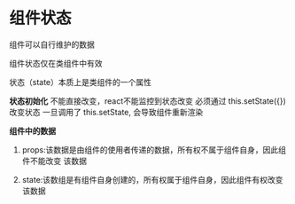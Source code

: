 # 组件状态

组件可以自行维护的数据

组件状态仅在类组件中有效

状态（state）本质上是类组件的一个属性

**状态初始化**
不能直接改变，react不能监控到状态改变
必须通过 this.setState({}) 改变状态
一旦调用了 this.setState, 会导致组件重新渲染

**组件中的数据**

1. props:该数据是由组件的使用者传递的数据，所有权不属于组件自身，因此组件不能改变
该数据

2. state:该数组是有组件自身创建的，所有权属于组件自身，因此组件有权改变该数据